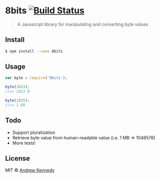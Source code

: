 # 8bits [![Build Status](https://travis-ci.org/akenn/8bits.svg?branch=master)](https://travis-ci.org/akenn/8bits)

> A Javascript library for manipulating and converting byte values

## Install

```sh
$ npm install --save 8bits
```

## Usage

```js
var byte = require('8bits');

byte(1023);
//=> 1023 B

byte(1025);
//=> 1 KB
```

## Todo

- Support pluralization
- Retrieve byte value from human-readable value (i.e. 1 MB => 1048576)
- More tests!

## License

MIT © [Andrew Kennedy](https://akenn.org)
